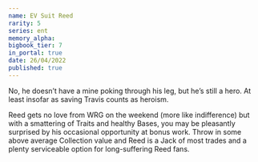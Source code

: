 ```yaml
---
name: EV Suit Reed
rarity: 5
series: ent
memory_alpha:
bigbook_tier: 7
in_portal: true
date: 26/04/2022
published: true
---
```


No, he doesn’t have a mine poking through his leg, but he’s still a hero. At least insofar as saving Travis counts as heroism. 

Reed gets no love from WRG on the weekend (more like indifference) but with a smattering of Traits and healthy Bases, you may be pleasantly surprised by his occasional opportunity at bonus work. Throw in some above average Collection value and Reed is a Jack of most trades and a plenty serviceable option for long-suffering Reed fans.
